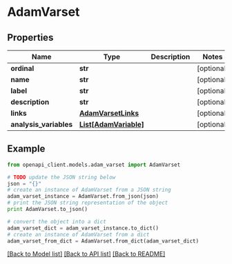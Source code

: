 # AdamVarset


## Properties
Name | Type | Description | Notes
------------ | ------------- | ------------- | -------------
**ordinal** | **str** |  | [optional] 
**name** | **str** |  | [optional] 
**label** | **str** |  | [optional] 
**description** | **str** |  | [optional] 
**links** | [**AdamVarsetLinks**](AdamVarsetLinks.md) |  | [optional] 
**analysis_variables** | [**List[AdamVariable]**](AdamVariable.md) |  | [optional] 

## Example

```python
from openapi_client.models.adam_varset import AdamVarset

# TODO update the JSON string below
json = "{}"
# create an instance of AdamVarset from a JSON string
adam_varset_instance = AdamVarset.from_json(json)
# print the JSON string representation of the object
print AdamVarset.to_json()

# convert the object into a dict
adam_varset_dict = adam_varset_instance.to_dict()
# create an instance of AdamVarset from a dict
adam_varset_from_dict = AdamVarset.from_dict(adam_varset_dict)
```
[[Back to Model list]](../README.md#documentation-for-models) [[Back to API list]](../README.md#documentation-for-api-endpoints) [[Back to README]](../README.md)


